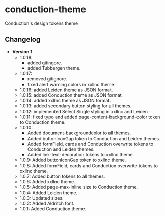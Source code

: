 # conduction-theme
Conduction's design tokens theme

## Changelog

- **Version 1**
  - 1.0.18:
    - added gitingore.
    - added Tubbergen theme.
  - 1.0.17: 
    - removed gitignore.
    - fixed alert warning colors in xxllnc theme.
  - 1.0.16: added Leiden theme as JSON format.
  - 1.0.15: added Conduction theme as JSON format.
  - 1.0.14: added xxllnc theme as JSON format.
  - 1.0.13: added secondary button styling for all themes.
  - 1.0.12: implemented Select Single styling in xxllnc and Leiden
  - 1.0.11: fixed typo and added page-content-background-color token to Conduction theme.
  - 1.0.10: 
    - Added document-backgroundcolor to all themes.
    - Added buttonIconGap token to Conduction and Leiden themes.
    - Added formField, cards and Conduction overwrite tokens to Conduction and Leiden themes.
    - Added link-text-decoration tokens to xxllnc theme.
  - 1.0.9: Added buttonIconGap token to xxllnc theme.
  - 1.0.8: Added formField, cards and Conduction overwrite tokens to xxllnc theme.
  - 1.0.7: Added button tokens to all themes.
  - 1.0.6: Added xxllnc theme.
  - 1.0.5: Added page-max-inline size to Conduction theme.
  - 1.0.4: Added Leiden theme.
  - 1.0.3: Updated sizes.  
  - 1.0.2: Added Aldritch font.
  - 1.0.1: Added Conduction theme.
